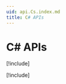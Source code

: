 ```yaml
---
uid: api.Cs.index.md
title: C# APIs
---
```


# C# APIs

<!---
[JniPMML-Cs](xref:JniPMML-Cs.index.md)
-->
[!include[](../../JniPMML-Cs/index.md)]

<!---
[WDS-Cs](xref:WDS-Cs.index.md)
-->
[!include[](../../WDS-Cs/index.md)]


